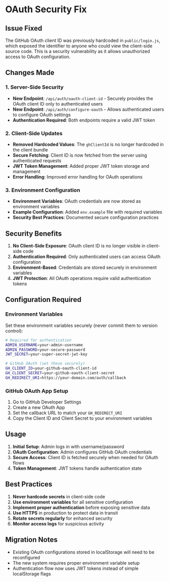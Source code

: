 # OAuth Security Fix

## Issue Fixed
The GitHub OAuth client ID was previously hardcoded in `public/login.js`, which exposed the identifier to anyone who could view the client-side source code. This is a security vulnerability as it allows unauthorized access to OAuth configuration.

## Changes Made

### 1. Server-Side Security
- **New Endpoint**: `/api/auth/oauth-client-id` - Securely provides the OAuth client ID only to authenticated users
- **New Endpoint**: `/api/auth/configure-oauth` - Allows authenticated users to configure OAuth settings
- **Authentication Required**: Both endpoints require a valid JWT token

### 2. Client-Side Updates
- **Removed Hardcoded Values**: The `ghClientId` is no longer hardcoded in the client bundle
- **Secure Fetching**: Client ID is now fetched from the server using authenticated requests
- **JWT Token Management**: Added proper JWT token storage and management
- **Error Handling**: Improved error handling for OAuth operations

### 3. Environment Configuration
- **Environment Variables**: OAuth credentials are now stored as environment variables
- **Example Configuration**: Added `env.example` file with required variables
- **Security Best Practices**: Documented secure configuration practices

## Security Benefits

1. **No Client-Side Exposure**: OAuth client ID is no longer visible in client-side code
2. **Authentication Required**: Only authenticated users can access OAuth configuration
3. **Environment-Based**: Credentials are stored securely in environment variables
4. **JWT Protection**: All OAuth operations require valid authentication tokens

## Configuration Required

### Environment Variables
Set these environment variables securely (never commit them to version control):

```bash
# Required for authentication
ADMIN_USERNAME=your-admin-username
ADMIN_PASSWORD=your-secure-password
JWT_SECRET=your-super-secret-jwt-key

# GitHub OAuth (set these securely)
GH_CLIENT_ID=your-github-oauth-client-id
GH_CLIENT_SECRET=your-github-oauth-client-secret
GH_REDIRECT_URI=https://your-domain.com/auth/callback
```

### GitHub OAuth App Setup
1. Go to GitHub Developer Settings
2. Create a new OAuth App
3. Set the callback URL to match your `GH_REDIRECT_URI`
4. Copy the Client ID and Client Secret to your environment variables

## Usage

1. **Initial Setup**: Admin logs in with username/password
2. **OAuth Configuration**: Admin configures GitHub OAuth credentials
3. **Secure Access**: Client ID is fetched securely when needed for OAuth flows
4. **Token Management**: JWT tokens handle authentication state

## Best Practices

1. **Never hardcode secrets** in client-side code
2. **Use environment variables** for all sensitive configuration
3. **Implement proper authentication** before exposing sensitive data
4. **Use HTTPS** in production to protect data in transit
5. **Rotate secrets regularly** for enhanced security
6. **Monitor access logs** for suspicious activity

## Migration Notes

- Existing OAuth configurations stored in localStorage will need to be reconfigured
- The new system requires proper environment variable setup
- Authentication flow now uses JWT tokens instead of simple localStorage flags

